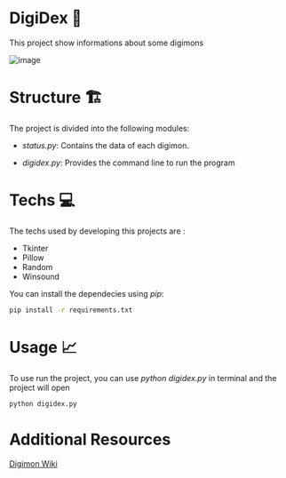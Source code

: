 # DigiDex 🐲
This project show informations about some digimons 

![image](https://user-images.githubusercontent.com/55263582/210231887-898baa64-f193-4789-a0fb-36483063aa82.png)


# Structure 🏗️
The project is divided into the following modules: 

* _status.py_: Contains the data of each digimon.

* _digidex.py_: Provides the command line to run the program 

# Techs 💻

The techs used by developing this projects are :

* Tkinter
* Pillow
* Random
* Winsound

You can install the dependecies using _pip_: 

```bash
pip install -r requirements.txt
```

# Usage 📈

To use run the project, you can use _python digidex.py_ in terminal and the project will open

```bash
python digidex.py
```

# Additional Resources

[Digimon Wiki](https://digimon.fandom.com/wiki/Digimon_Wiki)


